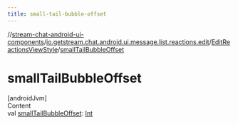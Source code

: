 ```yaml
---
title: small-tail-bubble-offset
---
```

//[stream-chat-android-ui-components](../../../index.md)/[io.getstream.chat.android.ui.message.list.reactions.edit](../index.md)/[EditReactionsViewStyle](index.md)/[smallTailBubbleOffset](smallTailBubbleOffset.md)



# smallTailBubbleOffset  
[androidJvm]  
Content  
val [smallTailBubbleOffset](smallTailBubbleOffset.md): [Int](https://kotlinlang.org/api/latest/jvm/stdlib/kotlin/-int/index.html)  



